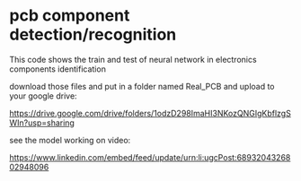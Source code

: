 # pcb component detection/recognition

This code shows the train and test of neural network in electronics components identification

download those files and put in a folder named Real_PCB and upload to your google drive: 

https://drive.google.com/drive/folders/1odzD298ImaHI3NKozQNGIgKbflzgSWIn?usp=sharing

see the model working on video: 

https://www.linkedin.com/embed/feed/update/urn:li:ugcPost:6893204326802948096

